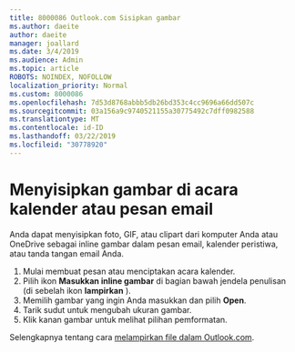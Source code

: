 ```yaml
---
title: 8000086 Outlook.com Sisipkan gambar
ms.author: daeite
author: daeite
manager: joallard
ms.date: 3/4/2019
ms.audience: Admin
ms.topic: article
ROBOTS: NOINDEX, NOFOLLOW
localization_priority: Normal
ms.custom: 8000086
ms.openlocfilehash: 7d53d8768abbb5db26bd353c4cc9696a66dd507c
ms.sourcegitcommit: 03a156a9c9740521155a30775492c7dff0982588
ms.translationtype: MT
ms.contentlocale: id-ID
ms.lasthandoff: 03/22/2019
ms.locfileid: "30778920"
---
```

# <a name="insert-pictures-in-an-email-message-or-calendar-event"></a>Menyisipkan gambar di acara kalender atau pesan email

Anda dapat menyisipkan foto, GIF, atau clipart dari komputer Anda atau OneDrive sebagai inline gambar dalam pesan email, kalender peristiwa, atau tanda tangan email Anda.

1. Mulai membuat pesan atau menciptakan acara kalender.
2. Pilih ikon **Masukkan inline gambar** di bagian bawah jendela penulisan (di sebelah ikon **lampirkan** ).
3. Memilih gambar yang ingin Anda masukkan dan pilih **Open**.
4. Tarik sudut untuk mengubah ukuran gambar.
5. Klik kanan gambar untuk melihat pilihan pemformatan.

Selengkapnya tentang cara [melampirkan file dalam Outlook.com](https://support.office.com/article/8d7c1ea7-4e5f-44ce-bb6e-c5fcc92ba9ab).
